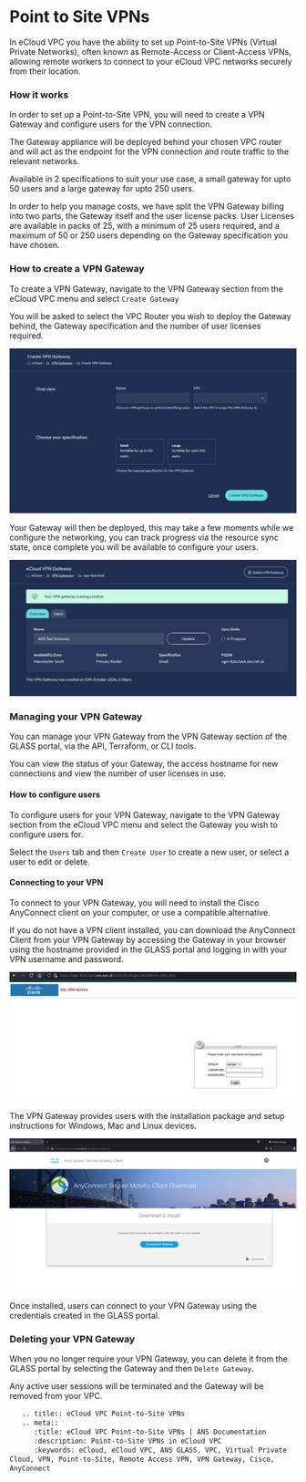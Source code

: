 # Point to Site VPNs

In eCloud VPC you have the ability to set up Point-to-Site VPNs (Virtual Private Networks), often known as
Remote-Access or Client-Access VPNs, allowing remote workers to connect to your eCloud VPC networks securely from their location.


### How it works

In order to set up a Point-to-Site VPN, you will need to create a VPN Gateway and configure users for the VPN connection.

The Gateway appliance will be deployed behind your chosen VPC router and will act as the endpoint for the VPN connection and
route traffic to the relevant networks.

Available in 2 specifications to suit your use case, a small gateway for upto 50 users and a large gateway for upto 250 users.

In order to help you manage costs, we have split the VPN Gateway billing into two parts, the Gateway itself and the user license packs.
User Licenses are available in packs of 25, with a minimum of 25 users required, and a maximum of 50 or 250 users depending on the Gateway specification you have chosen.


### How to create a VPN Gateway

To create a VPN Gateway, navigate to the VPN Gateway section from the eCloud VPC menu and select `Create Gateway`

You will be asked to select the VPC Router you wish to deploy the Gateway behind, the Gateway specification and the number of user licenses required.

![Create VPN Gateway form](files/vpn-p2s-deploy-1.png)

Your Gateway will then be deployed, this may take a few moments while we configure the networking, you can track
progress via the resource sync state, once complete you will be available to configure your users.

![Create VPN Gateway confirmation](files/vpn-p2s-deploy-2.png)


### Managing your VPN Gateway

You can manage your VPN Gateway from the VPN Gateway section of the GLASS portal, via the API, Terraform, or CLI tools.

You can view the status of your Gateway, the access hostname for new connections and view the number of user licenses in use.


#### How to configure users

To configure users for your VPN Gateway, navigate to the VPN Gateway section from the eCloud VPC menu and select the Gateway you wish to configure users for.

Select the `Users` tab and then `Create User` to create a new user, or select a user to edit or delete.


#### Connecting to your VPN

To connect to your VPN Gateway, you will need to install the Cisco AnyConnect client on your computer, or use a compatible alternative.

If you do not have a VPN client installed, you can download the AnyConnect Client from your VPN Gateway by accessing
the Gateway in your browser using the hostname provided in the GLASS portal and logging in with your VPN username and password.

![VPN Gateway Portal](files/vpn-p2s-connect-1.png)

The VPN Gateway provides users with the installation package and setup instructions for Windows, Mac and Linux devices.

![AnyConnect Client download](files/vpn-p2s-connect-2.png)

Once installed, users can connect to your VPN Gateway using the credentials created in the GLASS portal.


### Deleting your VPN Gateway

When you no longer require your VPN Gateway, you can delete it from the GLASS portal by selecting the Gateway and then `Delete Gateway`.

Any active user sessions will be terminated and the Gateway will be removed from your VPC.


```eval_rst
   .. title:: eCloud VPC Point-to-Site VPNs
   .. meta::
      :title: eCloud VPC Point-to-Site VPNs | ANS Documentation
      :description: Point-to-Site VPNs in eCloud VPC
      :keywords: eCloud, eCloud VPC, ANS GLASS, VPC, Virtual Private Cloud, VPN, Point-to-Site, Remote Access VPN, VPN Gateway, Cisco, AnyConnect
```